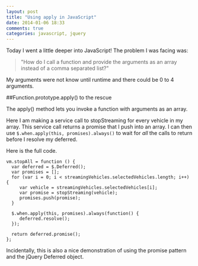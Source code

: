 ```yaml
---
layout: post
title: "Using apply in JavaScript"
date: 2014-01-06 18:33
comments: true
categories: javascript, jquery
---
```


Today I went a little deeper into JavaScript! The problem I was facing was: 

>"How do I call a function and provide the arguments as an array instead of a comma separated list?" 

My arguments were not know until runtime and there could be 0 to 4 arguments.


##Function.prototype.apply() to the rescue

The apply() method lets you invoke a function with arguments as an array.

Here I am making a service call to stopStreaming for every vehicle in my array.  This service call returns a promise that I push into an array.  I can then use `$.when.apply(this, promises).always()` to wait for *all* the calls to return before I resolve my deferred.


Here is the full code.

	vm.stopAll = function () {
      var deferred = $.Deferred();
      var promises = [];
      for (var i = 0; i < streamingVehicles.selectedVehicles.length; i++) {
         var vehicle = streamingVehicles.selectedVehicles[i];
         var promise = stopStreaming(vehicle);
         promises.push(promise);
      }

      $.when.apply(this, promises).always(function() {
         deferred.resolve();
      });

      return deferred.promise();
	};

Incidentally, this is also a nice demonstration of using the promise pattern and the jQuery Deferred object. 